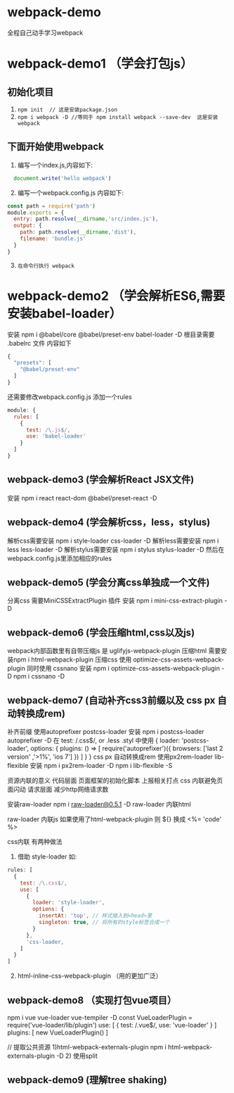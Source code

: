 # webpack-demo
全程自己动手学习webpack

# webpack-demo1 （学会打包js）
## 初始化项目
1) `npm init  // 这是安装package.json`
2) `npm i webpack -D //等同于 npm install webpack --save-dev  这是安装webpack`
## 下面开始使用webpack
1) 编写一个index.js,内容如下:
```javascript
  document.write('hello webpack')
```
2) 编写一个webpack.config.js 内容如下:
```javascript
const path = require('path')
module.exports = {
  entry: path.resolve(__dirname,'src/index.js'),
  output: {
    path: path.resolve(__dirname,'dist'),
    filename: 'bundle.js'
  }
}
```
3) `在命令行执行 webpack`


# webpack-demo2 （学会解析ES6,需要安装babel-loader）
安装 npm i @babel/core @babel/preset-env babel-loader -D
根目录需要 .babelrc 文件  内容如下
```javascript
{
  "presets": [
    "@babel/preset-env"
  ]
}
```
还需要修改webpack.config.js
添加一个rules
```javascript
module: {
  rules: [
    {
      test: /\.js$/,
      use: 'babel-loader'
    }
  ]
}
```
## webpack-demo3 (学会解析React JSX文件)
安装 npm i react react-dom @babel/preset-react -D

## webpack-demo4 (学会解析css，less，stylus)
解析css需要安装 npm i style-loader css-loader -D
解析less需要安装 npm i less less-loader -D
解析stylus需要安装 npm i stylus stylus-loader -D
然后在webpack.config.js里添加相应的rules

## webpack-demo5 (学会分离css单独成一个文件)
分离css 需要MiniCSSExtractPlugin 插件
安装 npm i mini-css-extract-plugin -D

## webpack-demo6 (学会压缩html,css以及js)
webpack内部函数里有自带压缩js  是 uglifyjs-webpack-plugin
压缩html  需要安装npm i html-webpack-plugin
压缩css  使用 optimize-css-assets-webpack-plugin 同时使用 cssnano
安装 npm i optimize-css-assets-webpack-plugin -D
npm i cssnano -D

## webpack-demo7 (自动补齐css3前缀以及 css px 自动转换成rem)
补齐前缀 使用autoprefixer postcss-loader
安装 npm i postcss-loader autoprefixer -D
在 test: /\.css$/,  or .less .styl 中使用
{
  loader: 'postcss-loader',
  options: {
    plugins: () => [
      require('autoprefixer')({
        browsers: ['last 2 version' ,'>1%', 'ios 7']
      })
    ]
  }
}
css px 自动转换成rem
使用px2rem-loader lib-flexible
安装 
npm i px2rem-loader -D
npm i lib-flexible -S

资源内联的意义
代码层面
 页面框架的初始化脚本
 上报相关打点
 css 内联避免页面闪动
请求层面
 减少http网络请求数

安装raw-loader
npm i raw-loader@0.5.1 -D
raw-loader 内联html
<script>
  ${require('raw-loader!./meta.html')}
</script>
raw-loader 内联js 如果使用了html-webpack-plugin 则 ${} 换成 <%= 'code' %>
<script>
  ${require('raw-loader!babel-loader!../node_modules/lib-flexible')}
</script>


css内联 有两种做法
1) 借助 style-loader
如:
```javascript
rules: [
  {
    test: /\.css$/,
    use: [
      {
        loader: 'style-loader',
        options: {
          insertAt: 'top', // 样式插入到<head>里
          singleton: true, // 将所有的style标签合成一个
        }
      },
      'css-loader,
    ]
  }
]
```
2) html-inline-css-webpack-plugin （用的更加广泛）

## webpack-demo8 （实现打包vue项目）
npm i vue vue-loader vue-tempiler -D
const VueLoaderPlugin = require('vue-loader/lib/plugin')
use: [
  {
    test: /\.vue$/,
    use: 'vue-loader'
  }
]
plugins: [
  new VueLoaderPlugin()
]

// 提取公共资源 
1)html-webpack-externals-plugin
npm i html-webpack-externals-plugin -D
2) 使用split 


## webpack-demo9 (理解tree shaking)

